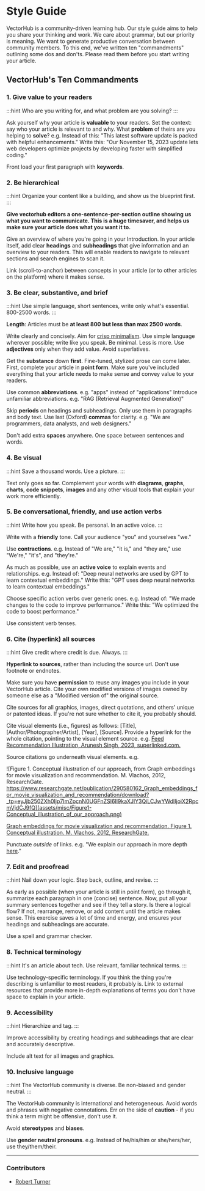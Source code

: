 # Style Guide

VectorHub is a community-driven learning hub. Our style guide aims to help you share your thinking and work. We care about grammar, but our priority is meaning. We want to generate productive conversation between community members. To this end, we've written ten "commandments" outlining some dos and don'ts. Please read them before you start writing your article.

## VectorHub's Ten Commandments

### 1. Give value to your readers

:::hint
Who are you writing for, and what problem are you solving?
:::

Ask yourself why your article is **valuable** to your readers.
Set the context: say who your article is relevant to and why. What **problem** of theirs are you helping to **solve**?
e.g. Instead of this: "This latest software update is packed with helpful enhancements."
Write this: "Our November 15, 2023 update lets web developers optimize projects by developing faster with simplified coding."

Front load your first paragraph with **keywords**.

### 2. Be hierarchical

:::hint
Organize your content like a building, and show us the blueprint first.
:::

**Give vectorhub editors a one-sentence-per-section outline showing us what you want to communicate. This is a huge timesaver, and helps us make sure your article does what you want it to.**

Give an overview of where you're going in your Introduction. In your article itself, add clear **headings** and **subheadings** that give information and an overview to your readers. This will enable readers to navigate to relevant sections and search engines to scan it.

Link (scroll-to-anchor) between concepts in your article (or to other articles on the platform) where it makes sense.

### 3. Be clear, substantive, and brief

:::hint
Use simple language, short sentences, write only what's essential. 800-2500 words.
:::

**Length**: Articles must be **at least 800 but less than max 2500 words**.

Write clearly and concisely. Aim for [crisp minimalism](https://learn.microsoft.com/en-us/style-guide/top-10-tips-style-voice).
Use simple language wherever possible; write like you speak.
Be minimal. Less is more. Use **adjectives** only when they add value. Avoid superlatives.

Get the **substance** down **first**. Fine-tuned, stylized prose can come later. First, complete your article in **point form**. Make sure you've included everything that your article needs to make sense and convey value to your readers.

Use common **abbreviations**.
e.g. "apps" instead of "applications"
Introduce unfamiliar abbreviations.
e.g. "RAG (Retrieval Augmented Generation)"

Skip **periods** on headings and subheadings. Only use them in paragraphs and body text.
Use last (Oxford) **commas** for clarity.
e.g. "We are programmers, data analysts, and web designers."

Don't add extra **spaces** anywhere. One space between sentences and words.

### 4. Be visual

:::hint
Save a thousand words. Use a picture.
:::

Text only goes so far. Complement your words with **diagrams**, **graphs**, **charts**, **code snippets**, **images** and any other visual tools that explain your work more efficiently.

### 5. Be conversational, friendly, and use action verbs

:::hint
Write how you speak. Be personal. In an active voice.
:::

Write with a **friendly** tone. Call your audience "you" and yourselves "we."

Use **contractions**.
e.g. Instead of "We are," "it is," and "they are," use "We're," "it's", and "they're."

As much as possible, use an **active voice** to explain events and relationships.
e.g. Instead of: "Deep neural networks are used by GPT to learn contextual embeddings."
Write this: "GPT uses deep neural networks to learn contextual embeddings."

Choose specific action verbs over generic ones.
e.g. Instead of: "We made changes to the code to improve performance."
Write this: "We optimized the code to boost performance."

Use consistent verb tenses.

### 6. Cite (hyperlink) all sources

:::hint
Give credit where credit is due. Always.
:::

**Hyperlink to sources**, rather than including the source url. Don't use footnote or endnotes.

Make sure you have **permission** to reuse any images you include in your VectorHub article.
Cite your own modified versions of images owned by someone else as a "Modified version of" the original source.

Cite sources for all graphics, images, direct quotations, and others' unique or patented ideas. If you're not sure whether to cite it, you probably should.

Cite visual elements (i.e., figures) as follows: [Title], [Author/Photographer/Artist], [Year], [Source].
Provide a hyperlink for the whole citation, pointing to the visual element source. 
e.g. [Feed Recommendation Illustration, Arunesh Singh, 2023, superlinked.com.](https://superlinked.com)

Source citations go underneath visual elements.
e.g.

![Figure 1. Conceptual illustration of our approach, from Graph embeddings for movie visualization and recommendation. M. Vlachos, 2012, ResearchGate. https://www.researchgate.net/publication/290580162_Graph_embeddings_for_movie_visualization_and_recommendation/download?_tp=eyJjb250ZXh0Ijp7ImZpcnN0UGFnZSI6Il9kaXJlY3QiLCJwYWdlIjoiX2RpcmVjdCJ9fQ](assets/misc/Figure1-Conceptual_illustration_of_our_approach.png)

[Graph embeddings for movie visualization and recommendation.
Figure 1. Conceptual illustration. M. Vlachos, 2012, ResearchGate.](https://www.researchgate.net/publication/290580162_Graph_embeddings_for_movie_visualization_and_recommendation/download?_tp=eyJjb250ZXh0Ijp7ImZpcnN0UGFnZSI6Il9kaXJlY3QiLCJwYWdlIjoiX2RpcmVjdCJ9fQ)

Punctuate _outside_ of links.
e.g. "We explain our approach in more depth [here](https://learn.microsoft.com/en-us/style-guide/top-10-tips-style-voice)."

### 7. Edit and proofread

:::hint
Nail down your logic. Step back, outline, and revise.
:::

As early as possible (when your article is still in point form), go through it, summarize each paragraph in one (concise) sentence. Now, put all your summary sentences together and see if they tell a story. Is there a logical flow? If not, rearrange, remove, or add content until the article makes sense. This exercise saves a lot of time and energy, and ensures your headings and subheadings are accurate.

Use a spell and grammar checker.

### 8. Technical terminology

:::hint
It's an article about tech. Use relevant, familiar technical terms.
:::

Use technology-specific terminology. If you think the thing you're describing is unfamiliar to most readers, it probably is. Link to external resources that provide more in-depth explanations of terms you don't have space to explain in your article.

### 9. Accessibility

:::hint
Hierarchize and tag.
:::

Improve accessibility by creating headings and subheadings that are clear and accurately descriptive.

Include alt text for all images and graphics.

### 10. Inclusive language

:::hint
The VectorHub community is diverse. Be non-biased and gender neutral.
:::

The VectorHub community is international and heterogeneous. Avoid words and phrases with negative connotations. Err on the side of **caution** - if you think a term might be offensive, don't use it.

Avoid **stereotypes** and **biases**.

Use **gender neutral pronouns**.
e.g. Instead of he/his/him or she/hers/her, use they/them/their.

---
### Contributors

- [Robert Turner](https://www.robertturner.co/copyedit)
